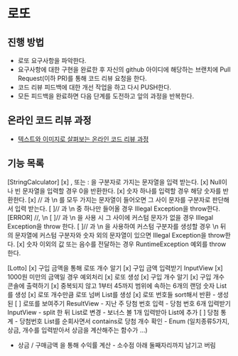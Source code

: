 # 로또

## 진행 방법

* 로또 요구사항을 파악한다.
* 요구사항에 대한 구현을 완료한 후 자신의 github 아이디에 해당하는 브랜치에 Pull Request(이하 PR)를 통해 코드 리뷰 요청을 한다.
* 코드 리뷰 피드백에 대한 개선 작업을 하고 다시 PUSH한다.
* 모든 피드백을 완료하면 다음 단계를 도전하고 앞의 과정을 반복한다.

## 온라인 코드 리뷰 과정

* [텍스트와 이미지로 살펴보는 온라인 코드 리뷰 과정](https://github.com/next-step/nextstep-docs/tree/master/codereview)

## 기능 목록

[StringCalculator]
[x] , 또는 : 을 구분자로 가지는 문자열을 입력 받는다.
[x] Null이나 빈 문자열을 입력할 경우 0을 반환한다.
[x] 숫자 하나를 입력할 경우 해당 숫자를 반환한다.
[x] // 과 \n 를 모두 가지는 문자열이 들어오면 그 사이 문자를 구분자로 판단해서 입력 받는다.
[ ]// 과 \n 중 하나만 들어올 경우 Illegal Exception을 throw한다. [ERROR]  //, \n
[ ]// 과 \n 을 사용 시 그 사이에 커스텀 문자가 없을 경우 Illegal Exception을 throw 한다.
[ ]// 과 \n 을 사용하여 커스텀 구분자를 생성할 경우 \n 뒤의 문자열에 커스텀 구분자와 숫자 외의 문자열이 있으면 Illegal Exception을 throw한다.
[x] 숫자 이외의 값 또는 음수를 전달하는 경우 RuntimeException 예외를 throw 한다.

[Lotto]
[x] 구입 금액을 통해 로또 개수 알기
    [x] 구입 금액 입력받기 InputView
    [x] 1000원 미만의 금액일 경우 예외처리
[x] 로또 생성 
    [x] 구입 개수 알기
    [x] 구입 개수 콘솔에 출력하기
    [x] 중복되지 않고 1부터 45까지 범위에 속하는 6개의 랜덤 숫자 List를 생성
    [x] 로또 개수만큼 로또 넘버 List를 생성
    [x] 로또 번호들 sort해서 반환 - 생성된
[ ] 로또를 보여주기 ResultView
    - 지난 주 당첨 번호 입력 - 당첨 번호 6개 입력받기 InputView 
    - split 한 뒤 List로 변경 - 보너스 볼 1개 입력받아 List에 추가
[ ] 당첨 통계 
    - 당첨번호 List를 순회사면서 contains로 당첨 개수 확인 
    - Enum (일치종류5가지, 상금, 개수를 입력받아서 상금을 계산해주는 함수가 ...)
- 상금 / 구매금액 을 통해 수익률 계산 - 소수점 아래 둘째자리까지 남기고 버림
